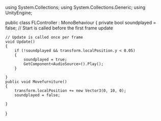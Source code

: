 using System.Collections;
using System.Collections.Generic;
using UnityEngine;
 
public class FLController : MonoBehaviour
{
    private bool soundplayed = false;
    // Start is called before the first frame update
 
    // Update is called once per frame
    void Update()
    {
        if (!soundplayed && transform.localPosition.y < 0.05)
        {
            soundplayed = true;
            GetComponent<AudioSource>().Play();
        }
 
    }
    public void Movefurniture()
    {
        transform.localPosition += new Vector3(0, 10, 0);
        soundplayed = false;
 
    }
}
 

